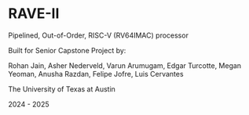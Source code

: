 # RAVE-II
Pipelined, Out-of-Order, RISC-V (RV64IMAC) processor

Built for Senior Capstone Project by:

Rohan Jain, Asher Nederveld, Varun Arumugam, Edgar Turcotte, Megan Yeoman, Anusha Razdan, Felipe Jofre, Luis Cervantes

The University of Texas at Austin

2024 - 2025
